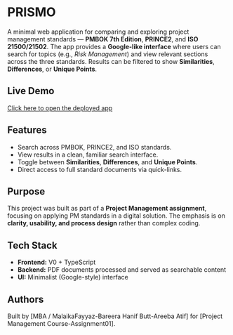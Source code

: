# PRISMO

A minimal web application for comparing and exploring project management standards — **PMBOK 7th Edition**, **PRINCE2**, and **ISO 21500/21502**.
The app provides a **Google-like interface** where users can search for topics (e.g., *Risk Management*) and view relevant sections across the three standards. Results can be filtered to show **Similarities**, **Differences**, or **Unique Points**.

## Live Demo

[Click here to open the deployed app](https://pm-assignment01.vercel.app/)

## Features

* Search across PMBOK, PRINCE2, and ISO standards.
* View results in a clean, familiar search interface.
* Toggle between **Similarities**, **Differences**, and **Unique Points**.
* Direct access to full standard documents via quick-links.

## Purpose

This project was built as part of a **Project Management assignment**, focusing on applying PM standards in a digital solution. The emphasis is on **clarity, usability, and process design** rather than complex coding.

## Tech Stack

* **Frontend:** V0 + TypeScript
* **Backend:** PDF documents processed and served as searchable content
* **UI:** Minimalist (Google-style) interface

## Authors

Built by [MBA / MalaikaFayyaz-Bareera Hanif Butt-Areeba Atif] for [Project Management Course-Assignment01].



